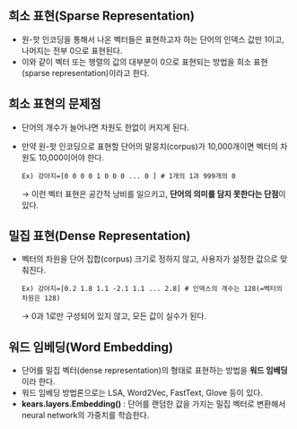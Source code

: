 ## 희소 표현(Sparse Representation)
- 원-핫 인코딩을 통해서 나온 벡터들은 표현하고자 하는 단어의 인덱스 값만 1이고, 나머지는 전부 0으로 표현된다.
- 이와 같이 벡터 또는 행렬의 값의 대부분이 0으로 표현되는 방법을 희소 표현(sparse representation)이라고 한다.

## 희소 표현의 문제점
- 단어의 개수가 늘어나면 차원도 한없이 커지게 된다.
- 만약 원-핫 인코딩으로 표현할 단어의 말뭉치(corpus)가 10,000개이면 벡터의 차원도 10,000이어야 한다.

      Ex) 강아지=[0 0 0 0 1 0 0 0 ... 0 ] # 1개의 1과 999개의 0

  → 이런 벡터 표현은 공간적 낭비를 일으키고, **단어의 의미를 담지 못한다는 단점**이 있다.

## 밀집 표현(Dense Representation)
- 벡터의 차원을 단어 집합(corpus) 크기로 정하지 않고, 사용자가 설정한 값으로 맞춰진다.

      Ex) 강아지=[0.2 1.8 1.1 -2.1 1.1 ... 2.8] # 인덱스의 개수는 128(=벡터의 차원은 128)

  → 0과 1로만 구성되어 있지 않고, 모든 값이 실수가 된다.

## 워드 임베딩(Word Embedding)
- 단어를 밀집 벡터(dense representation)의 형태로 표현하는 방법을 **워드 임베딩**이라 한다.
- 워드 임베딩 방법론으로는 LSA, Word2Vec, FastText, Glove 등이 있다.
- **kears.layers.Embedding()** : 단어를 랜덤한 값을 가지는 밀집 벡터로 변환해서 neural network의 가중치를 학습한다.
